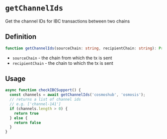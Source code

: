 # `getChannelIds`

Get the channel IDs for IBC transactions between two chains

## Definition

```ts
function getChannelIds(sourceChain: string, recipientChain: string): Promise<string[]>
```

- `sourceChain` - the chain from which the tx is sent
- `recipientChain` - the chain to which the tx is sent

## Usage

```ts
async function checkIBCSupport() {
  const channels = await getChannelIds('cosmoshub', 'osmosis');
  // returns a list of channel ids
  // e.g. ['channel-141']
  if (channels.length > 0) {
    return true
  } else {
    return false
  }
}
```

